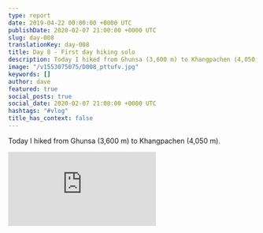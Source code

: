 ```yaml
---
type: report
date: 2019-04-22 00:00:00 +0000 UTC
publishDate: 2020-02-07 21:00:00 +0000 UTC
slug: day-008
translationKey: day-008
title: Day 8 - First day hiking solo
description: Today I hiked from Ghunsa (3,600 m) to Khangpachen (4,050 m).
image: "/v1553075075/D008_pttufv.jpg"
keywords: []
author: dave
featured: true
social_posts: true
social_date: 2020-02-07 21:00:00 +0000 UTC
hashtags: "#vlog"
title_has_context: false
---
```


Today I hiked from Ghunsa (3,600 m) to Khangpachen (4,050 m).

<iframe src="https://www.youtube.com/embed/LUfig_9DEd0" frameborder="0" allow="accelerometer; autoplay; encrypted-media; gyroscope; picture-in-picture" allowfullscreen></iframe>

